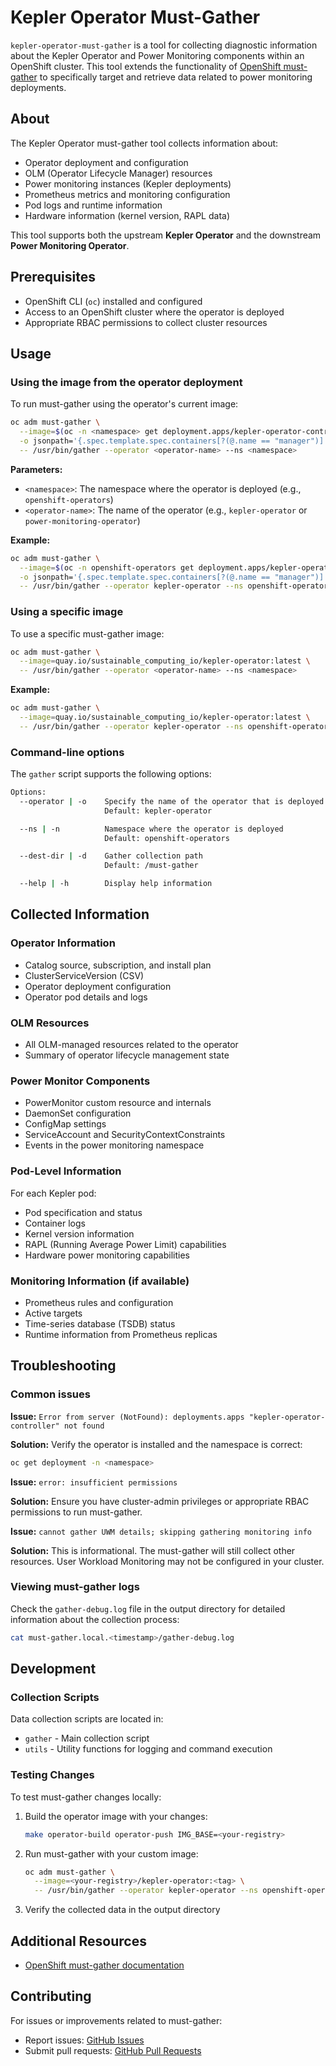 # Kepler Operator Must-Gather

`kepler-operator-must-gather` is a tool for collecting diagnostic information about the Kepler Operator and Power Monitoring components within an OpenShift cluster. This tool extends the functionality of [OpenShift must-gather](https://github.com/openshift/must-gather) to specifically target and retrieve data related to power monitoring deployments.

## About

The Kepler Operator must-gather tool collects information about:

- Operator deployment and configuration
- OLM (Operator Lifecycle Manager) resources
- Power monitoring instances (Kepler deployments)
- Prometheus metrics and monitoring configuration
- Pod logs and runtime information
- Hardware information (kernel version, RAPL data)

This tool supports both the upstream **Kepler Operator** and the downstream **Power Monitoring Operator**.

## Prerequisites

- OpenShift CLI (`oc`) installed and configured
- Access to an OpenShift cluster where the operator is deployed
- Appropriate RBAC permissions to collect cluster resources

## Usage

### Using the image from the operator deployment

To run must-gather using the operator's current image:

```sh
oc adm must-gather \
  --image=$(oc -n <namespace> get deployment.apps/kepler-operator-controller \
  -o jsonpath='{.spec.template.spec.containers[?(@.name == "manager")].image}') \
  -- /usr/bin/gather --operator <operator-name> --ns <namespace>
```

**Parameters:**

- `<namespace>`: The namespace where the operator is deployed (e.g., `openshift-operators`)
- `<operator-name>`: The name of the operator (e.g., `kepler-operator` or `power-monitoring-operator`)

**Example:**

```sh
oc adm must-gather \
  --image=$(oc -n openshift-operators get deployment.apps/kepler-operator-controller \
  -o jsonpath='{.spec.template.spec.containers[?(@.name == "manager")].image}') \
  -- /usr/bin/gather --operator kepler-operator --ns openshift-operators
```

### Using a specific image

To use a specific must-gather image:

```sh
oc adm must-gather \
  --image=quay.io/sustainable_computing_io/kepler-operator:latest \
  -- /usr/bin/gather --operator <operator-name> --ns <namespace>
```

**Example:**

```sh
oc adm must-gather \
  --image=quay.io/sustainable_computing_io/kepler-operator:latest \
  -- /usr/bin/gather --operator kepler-operator --ns openshift-operators
```

### Command-line options

The `gather` script supports the following options:

```sh
Options:
  --operator | -o    Specify the name of the operator that is deployed
                     Default: kepler-operator

  --ns | -n          Namespace where the operator is deployed
                     Default: openshift-operators

  --dest-dir | -d    Gather collection path
                     Default: /must-gather

  --help | -h        Display help information
```

## Collected Information

### Operator Information

- Catalog source, subscription, and install plan
- ClusterServiceVersion (CSV)
- Operator deployment configuration
- Operator pod details and logs

### OLM Resources

- All OLM-managed resources related to the operator
- Summary of operator lifecycle management state

### Power Monitor Components

- PowerMonitor custom resource and internals
- DaemonSet configuration
- ConfigMap settings
- ServiceAccount and SecurityContextConstraints
- Events in the power monitoring namespace

### Pod-Level Information

For each Kepler pod:

- Pod specification and status
- Container logs
- Kernel version information
- RAPL (Running Average Power Limit) capabilities
- Hardware power monitoring capabilities

### Monitoring Information (if available)

- Prometheus rules and configuration
- Active targets
- Time-series database (TSDB) status
- Runtime information from Prometheus replicas

## Troubleshooting

### Common issues

**Issue:** `Error from server (NotFound): deployments.apps "kepler-operator-controller" not found`

**Solution:** Verify the operator is installed and the namespace is correct:

```sh
oc get deployment -n <namespace>
```

**Issue:** `error: insufficient permissions`

**Solution:** Ensure you have cluster-admin privileges or appropriate RBAC permissions to run must-gather.

**Issue:** `cannot gather UWM details; skipping gathering monitoring info`

**Solution:** This is informational. The must-gather will still collect other resources. User Workload Monitoring may not be configured in your cluster.

### Viewing must-gather logs

Check the `gather-debug.log` file in the output directory for detailed information about the collection process:

```sh
cat must-gather.local.<timestamp>/gather-debug.log
```

## Development

### Collection Scripts

Data collection scripts are located in:

- `gather` - Main collection script
- `utils` - Utility functions for logging and command execution

### Testing Changes

To test must-gather changes locally:

1. Build the operator image with your changes:

   ```sh
   make operator-build operator-push IMG_BASE=<your-registry>
   ```

2. Run must-gather with your custom image:

   ```sh
   oc adm must-gather \
     --image=<your-registry>/kepler-operator:<tag> \
     -- /usr/bin/gather --operator kepler-operator --ns openshift-operators
   ```

3. Verify the collected data in the output directory

## Additional Resources

- [OpenShift must-gather documentation](https://docs.openshift.com/container-platform/latest/support/gathering-cluster-data.html)

## Contributing

For issues or improvements related to must-gather:

- Report issues: [GitHub Issues](https://github.com/sustainable-computing-io/kepler-operator/issues)
- Submit pull requests: [GitHub Pull Requests](https://github.com/sustainable-computing-io/kepler-operator/pulls)
